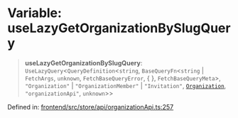 # Variable: useLazyGetOrganizationBySlugQuery

> **useLazyGetOrganizationBySlugQuery**: `UseLazyQuery`\<`QueryDefinition`\<`string`, `BaseQueryFn`\<`string` \| `FetchArgs`, `unknown`, `FetchBaseQueryError`, \{ \}, `FetchBaseQueryMeta`\>, `"Organization"` \| `"OrganizationMember"` \| `"Invitation"`, [`Organization`](../type-aliases/Organization.md), `"organizationApi"`, `unknown`\>\>

Defined in: [frontend/src/store/api/organizationApi.ts:257](https://github.com/lsendel/sass/blob/ca8b2b87627589617e0de57047e1f50d53e78078/frontend/src/store/api/organizationApi.ts#L257)
